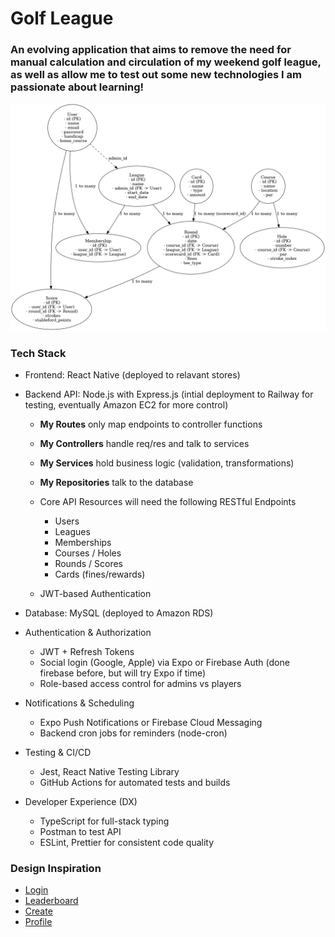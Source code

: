 # Golf League
### An evolving application that aims to remove the need for manual calculation and circulation of my weekend golf league, as well as allow me to test out some new technologies I am passionate about learning!

![ERD](./golf_league_relationships.png)


### Tech Stack 
- Frontend: React Native (deployed to relavant stores)
- Backend API: Node.js with Express.js (intial deployment to Railway for testing, eventually Amazon EC2 for more control)
  - **My Routes** only map endpoints to controller functions
  - **My Controllers** handle req/res and talk to services
  - **My Services** hold business logic (validation, transformations)
  - **My Repositories** talk to the database
  
  - Core API Resources will need the following RESTful Endpoints
    - Users
    - Leagues
    - Memberships
    - Courses / Holes
    - Rounds / Scores
    - Cards (fines/rewards)
  - JWT-based Authentication
  
- Database: MySQL (deployed to Amazon RDS)

- Authentication & Authorization
  - JWT + Refresh Tokens
  - Social login (Google, Apple) via Expo or Firebase Auth (done firebase before, but will try Expo if time)
  - Role-based access control for admins vs players
- Notifications & Scheduling
  - Expo Push Notifications or Firebase Cloud Messaging
  - Backend cron jobs for reminders (node-cron)
- Testing & CI/CD
  - Jest, React Native Testing Library
  - GitHub Actions for automated tests and builds
- Developer Experience (DX)
  - TypeScript for full-stack typing
  - Postman to test API
  - ESLint, Prettier for consistent code quality



### Design Inspiration

- [Login](https://dribbble.com/shots/10547150-Login-Flow-Kaya-Wallet-Apps)
- [Leaderboard](https://dribbble.com/shots/16697274-Smartdeck-Leaderboard)
- [Create](https://dribbble.com/shots/8758670-Pill-Reminder-Medication-Tracking-App)
- [Profile](https://dribbble.com/shots/21177181-FitFe-Profile-Workout-Plan)